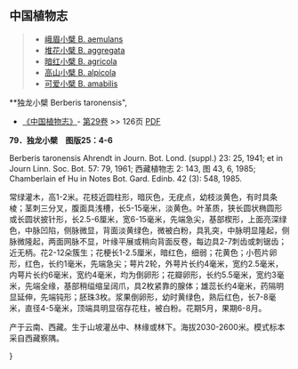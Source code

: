 

## 中国植物志

> * [峨眉小檗  B.  aemulans](Berberis-aemulans-峨眉小檗.md)
> * [堆花小檗  B.  aggregata](Berberis-aggregata-堆花小檗.md)
> * [暗红小檗  B.  agricola](Berberis-agricola-暗红小檗.md)
> * [高山小檗  B.  alpicola](Berberis-alpicola-高山小檗.md)
> * [可爱小檗  B.  amabilis](Berberis-amabilis-可爱小檗.md)


**独龙小檗 Berberis taronensis",

* [《中国植物志》](http://www.iplant.cn/frps)- [第29卷](http://www.iplant.cn/frps/vol/29) >> 126页 [PDF](http://www.iplant.cn/frps/pdf/29/126.pdf)


**79．独龙小檗　图版25：4-6**

Berberis taronensis Ahrendt in Journ. Bot. Lond. (suppl.) 23: 25, 1941; et in Journ Linn. Soc. Bot. 57: 79, 1961; 西藏植物志 2: 143, 图 43, 6, 1985; Chamberlain ef Hu in Notes Bot. Gard. Edinb. 42 (3): 548, 1985.

常绿灌木，高1-2米。花枝近圆柱形，暗灰色，无疣点，幼枝淡黄色，有时具条棱；茎刺三分叉，腹面具浅槽，长5-15毫米，淡黄色。叶革质，狭长圆状椭圆形或长圆状披针形，长2.5-6厘米，宽6-15毫米，先端急尖，基部楔形，上面亮深绿色，中脉凹陷，侧脉微显，背面淡黄绿色，微被白粉，具乳突，中脉明显隆起，侧脉微隆起，两面网脉不显，叶缘平展或稍向背面反卷，每边具2-7刺齿或刺锯齿；近无柄。花2-12朵簇生；花梗长1-2.5厘米，暗红色，细弱；花黄色；小苞片卵形，红色，长约1毫米，先端急尖；萼片2轮，外萼片长约4毫米，宽约2.5毫米，内萼片长约6毫米，宽约4毫米，均为倒卵形；花瓣卵形，长约5.5毫米，宽约3毫米，先端全缘，基部稍缢缩呈阔爪，具2枚紧靠的腺体；雄蕊长约4毫米，药隔明显延伸，先端钝形；胚珠3枚。浆果倒卵形，幼时黄绿色，熟后红色，长7-8毫米，直径4-5毫米，顶端具明显宿存花柱，被白粉。花期5月，果期6-8月。

产于云南、西藏。生于山坡灌丛中、林缘或林下。海拔2030-2600米。模式标本采自西藏察隅。

}